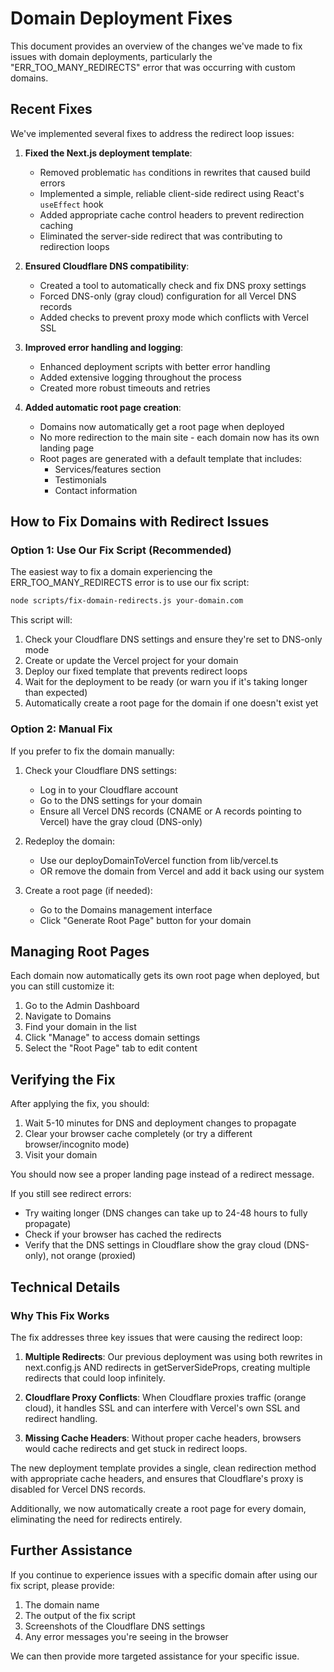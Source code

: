 # Domain Deployment Fixes

This document provides an overview of the changes we've made to fix issues with domain deployments, particularly the "ERR_TOO_MANY_REDIRECTS" error that was occurring with custom domains.

## Recent Fixes

We've implemented several fixes to address the redirect loop issues:

1. **Fixed the Next.js deployment template**:
   - Removed problematic `has` conditions in rewrites that caused build errors
   - Implemented a simple, reliable client-side redirect using React's `useEffect` hook
   - Added appropriate cache control headers to prevent redirection caching
   - Eliminated the server-side redirect that was contributing to redirection loops

2. **Ensured Cloudflare DNS compatibility**:
   - Created a tool to automatically check and fix DNS proxy settings 
   - Forced DNS-only (gray cloud) configuration for all Vercel DNS records
   - Added checks to prevent proxy mode which conflicts with Vercel SSL

3. **Improved error handling and logging**:
   - Enhanced deployment scripts with better error handling
   - Added extensive logging throughout the process
   - Created more robust timeouts and retries

4. **Added automatic root page creation**:
   - Domains now automatically get a root page when deployed
   - No more redirection to the main site - each domain now has its own landing page
   - Root pages are generated with a default template that includes:
     - Services/features section
     - Testimonials
     - Contact information

## How to Fix Domains with Redirect Issues

### Option 1: Use Our Fix Script (Recommended)

The easiest way to fix a domain experiencing the ERR_TOO_MANY_REDIRECTS error is to use our fix script:

```bash
node scripts/fix-domain-redirects.js your-domain.com
```

This script will:
1. Check your Cloudflare DNS settings and ensure they're set to DNS-only mode
2. Create or update the Vercel project for your domain
3. Deploy our fixed template that prevents redirect loops
4. Wait for the deployment to be ready (or warn you if it's taking longer than expected)
5. Automatically create a root page for the domain if one doesn't exist yet

### Option 2: Manual Fix

If you prefer to fix the domain manually:

1. Check your Cloudflare DNS settings:
   - Log in to your Cloudflare account
   - Go to the DNS settings for your domain
   - Ensure all Vercel DNS records (CNAME or A records pointing to Vercel) have the gray cloud (DNS-only)

2. Redeploy the domain:
   - Use our deployDomainToVercel function from lib/vercel.ts
   - OR remove the domain from Vercel and add it back using our system

3. Create a root page (if needed):
   - Go to the Domains management interface
   - Click "Generate Root Page" button for your domain

## Managing Root Pages

Each domain now automatically gets its own root page when deployed, but you can still customize it:

1. Go to the Admin Dashboard
2. Navigate to Domains
3. Find your domain in the list
4. Click "Manage" to access domain settings
5. Select the "Root Page" tab to edit content

## Verifying the Fix

After applying the fix, you should:

1. Wait 5-10 minutes for DNS and deployment changes to propagate
2. Clear your browser cache completely (or try a different browser/incognito mode)
3. Visit your domain

You should now see a proper landing page instead of a redirect message.

If you still see redirect errors:
- Try waiting longer (DNS changes can take up to 24-48 hours to fully propagate)
- Check if your browser has cached the redirects
- Verify that the DNS settings in Cloudflare show the gray cloud (DNS-only), not orange (proxied)

## Technical Details

### Why This Fix Works

The fix addresses three key issues that were causing the redirect loop:

1. **Multiple Redirects**: Our previous deployment was using both rewrites in next.config.js AND redirects in getServerSideProps, creating multiple redirects that could loop infinitely.

2. **Cloudflare Proxy Conflicts**: When Cloudflare proxies traffic (orange cloud), it handles SSL and can interfere with Vercel's own SSL and redirect handling.

3. **Missing Cache Headers**: Without proper cache headers, browsers would cache redirects and get stuck in redirect loops.

The new deployment template provides a single, clean redirection method with appropriate cache headers, and ensures that Cloudflare's proxy is disabled for Vercel DNS records.

Additionally, we now automatically create a root page for every domain, eliminating the need for redirects entirely.

## Further Assistance

If you continue to experience issues with a specific domain after using our fix script, please provide:

1. The domain name
2. The output of the fix script
3. Screenshots of the Cloudflare DNS settings
4. Any error messages you're seeing in the browser

We can then provide more targeted assistance for your specific issue. 